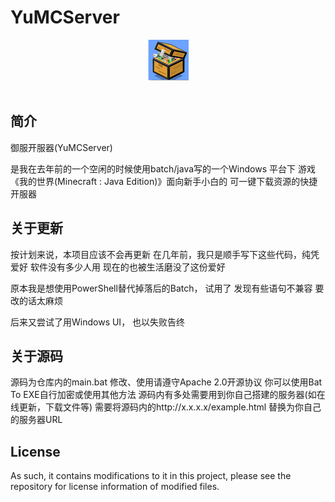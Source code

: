 # YuMCServer
<div align=center>
    <img src="logo.png">
    <br /><br />
</div>

## 简介

御服开服器(YuMCServer)

是我在去年前的一个空闲的时候使用batch/java写的一个Windows 平台下
游戏《我的世界(Minecraft : Java Edition)》面向新手小白的
可一键下载资源的快捷开服器


## 关于更新

按计划来说，本项目应该不会再更新
在几年前，我只是顺手写下这些代码，纯凭爱好
软件没有多少人用 现在的也被生活磨没了这份爱好

原本我是想使用PowerShell替代掉落后的Batch，
试用了 发现有些语句不兼容 要改的话太麻烦

后来又尝试了用Windows UI，
也以失败告终

## 关于源码

源码为仓库内的main.bat
修改、使用请遵守Apache 2.0开源协议
你可以使用Bat To EXE自行加密或使用其他方法
源码内有多处需要用到你自己搭建的服务器(如在线更新，下载文件等)
需要将源码内的http://x.x.x.x/example.html 
替换为你自己的服务器URL

## License
As such, it contains modifications to it in this project, please see the repository for license information
of modified files.
